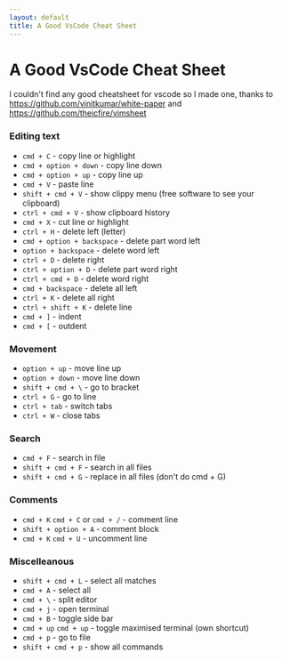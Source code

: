 ```yaml
---
layout: default
title: A Good VsCode Cheat Sheet
---
```


# A Good VsCode Cheat Sheet

I couldn't find any good cheatsheet for vscode so I made one,
thanks to https://github.com/vinitkumar/white-paper and https://github.com/theicfire/vimsheet

### Editing text

- `cmd + C` - copy line or highlight
- `cmd + option + down` - copy line down
- `cmd + option + up` - copy line up
- `cmd + V` - paste line
- `shift + cmd + V` - show clippy menu (free software to see your clipboard)
- `ctrl + cmd + V` - show clipboard history
- `cmd + X` - cut line or highlight
- `ctrl + H` - delete left (letter)
- `cmd + option + backspace` - delete part word left
- `option + backspace` - delete word left
- `ctrl + D` - delete right
- `ctrl + option + D` - delete part word right
- `ctrl + cmd + D` - delete word right
- `cmd + backspace` - delete all left
- `ctrl + K` - delete all right
- `ctrl + shift + K` - delete line
- `cmd + ]` - indent
- `cmd + [` - outdent

### Movement

- `option + up` - move line up
- `option + down` - move line down
- `shift + cmd + \` - go to bracket
- `ctrl + G` - go to line
- `ctrl + tab` - switch tabs
- `ctrl + W` - close tabs

### Search

- `cmd + F` - search in file
- `shift + cmd + F` - search in all files
- `shift + cmd + G` - replace in all files (don't do cmd + G)

### Comments

- `cmd + K` `cmd + C` or `cmd + /` - comment line
- `shift + option + A` - comment block
- `cmd + K` `cmd + U` - uncomment line

### Miscelleanous

- `shift + cmd + L` - select all matches
- `cmd + A` - select all
- `cmd + \` - split editor
- `cmd + j` - open terminal
- `cmd + B` - toggle side bar
- `cmd + up` `cmd + up` - toggle maximised terminal (own shortcut)
- `cmd + p` - go to file
- `shift + cmd + p` - show all commands
